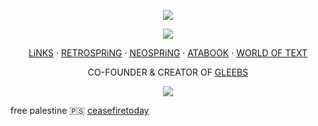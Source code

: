 <p align="center">
<img src="https://files.catbox.moe/8849d5.png"ex=6633d46c&is=663282ec&hm=259337d346199d87776791ec170801a253cbf972ed40197a8dbf089102076007&=&format=webp&quality=lossless">

<p align="center">
<img src="https://files.catbox.moe/o9j2bd.png">

<p align="center"

[LiNKS](https://rentry.co/mapIesyrup) ‧ [RETROSPRiNG](https://retrospring.net/@fennebat) ‧ [NEOSPRiNG](https://neospring.org/@puddle) ‧ [ATABOOK](https://fennebat.atabook.org/) ‧ [WORLD OF TEXT](https://www.yourworldoftext.com/~fennebat/boyfailure)
</p>

<p align="center"
  
CO-FOUNDER & CREATOR OF [GLEEBS](https://rentry.co/gleebs)

</p>

<p align="center">
<img src="https://files.catbox.moe/jankh6.png"ex=6633d474&is=663282f4&hm=7dc4c702d5a0b40cffca6f3cc9e7bb18406df5cabf5c3eb1c7e3e2160ea89669&=&format=webp&quality=lossless">

free palestine 🇵🇸
[ceasefiretoday](https://ceasefiretoday.com/)
